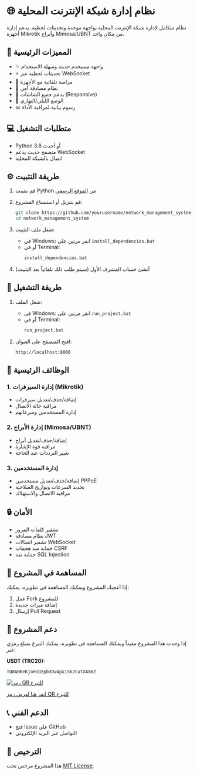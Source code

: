 # 🌐 نظام إدارة شبكة الإنترنت المحلية

نظام متكامل لإدارة شبكة الإنترنت المحلية بواجهة موحدة وتحديثات لحظية. يدعم إدارة أجهزة Mikrotik وأبراج Mimosa/UBNT من مكان واحد.

## 🚀 المميزات الرئيسية

- ✨ واجهة مستخدم حديثة وسهلة الاستخدام
- ⚡ تحديثات لحظية عبر WebSocket
- 🔄 مزامنة تلقائية مع الأجهزة
- 🔐 نظام مصادقة آمن
- 📱 يدعم جميع الشاشات (Responsive)
- 🌙 الوضع الليلي/النهاري
- 📊 رسوم بيانية لمراقبة الأداء

## 💻 متطلبات التشغيل

- Python 3.8 أو أحدث
- متصفح حديث يدعم WebSocket
- اتصال بالشبكة المحلية

## ⚙️ طريقة التثبيت

1. قم بتثبيت Python من [الموقع الرسمي](https://www.python.org/downloads/)

2. قم بتنزيل أو استنساخ المشروع:
   ```bash
   git clone https://github.com/yourusername/network_management_system.git
   cd network_management_system
   ```

3. شغل ملف التثبيت:
   - في Windows: انقر مرتين على `install_dependencies.bat`
   - أو في Terminal:
     ```bash
     install_dependencies.bat
     ```

4. أنشئ حساب المشرف الأول (سيتم طلب ذلك تلقائياً بعد التثبيت)

## 🎯 طريقة التشغيل

1. شغل الملف:
   - في Windows: انقر مرتين على `run_project.bat`
   - أو في Terminal:
     ```bash
     run_project.bat
     ```

2. افتح المتصفح على العنوان:
   ```
   http://localhost:8000
   ```

## 📝 الوظائف الرئيسية

### 1. إدارة السيرفرات (Mikrotik)
- إضافة/حذف/تعديل سيرفرات
- مراقبة حالة الاتصال
- إدارة المستخدمين وسرعاتهم

### 2. إدارة الأبراج (Mimosa/UBNT)
- إضافة/حذف/تعديل أبراج
- مراقبة قوة الإشارة
- تغيير الترددات عند الحاجة

### 3. إدارة المستخدمين
- إضافة/حذف/تعديل مستخدمين PPPoE
- تحديد السرعات وتواريخ الصلاحية
- مراقبة الاتصال والاستهلاك

## 🔒 الأمان

- تشفير كلمات المرور
- نظام مصادقة JWT
- تشفير اتصالات WebSocket
- حماية ضد هجمات CSRF
- حماية ضد SQL Injection

## 🤝 المساهمة في المشروع

إذا أعجبك المشروع ويمكنك المساهمة في تطويره، يمكنك:

1. عمل Fork للمشروع
2. إضافة ميزات جديدة
3. إرسال Pull Request

## 💖 دعم المشروع

إذا وجدت هذا المشروع مفيداً ويمكنك المساهمة في تطويره، يمكنك التبرع بمبلغ رمزي عبر:

**USDT (TRC20):**
```
TQ8ABKeKjoHsQzpb3Dw4px1Sk2CuTXA8mZ
```

[![رمز QR للتبرع](frontend/assets/images/donate-qr.png)](frontend/donation.html)

[انقر هنا لعرض رمز QR للتبرع](frontend/donation.html)

## 📞 الدعم الفني

- فتح Issue على GitHub
- التواصل عبر البريد الإلكتروني

## 📜 الترخيص

هذا المشروع مرخص تحت [MIT License](LICENSE).